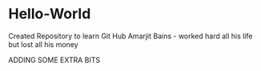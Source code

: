# Hello-World
Created Repository to learn Git Hub
Amarjit Bains - worked hard all his life but lost all his money

ADDING SOME EXTRA BITS
